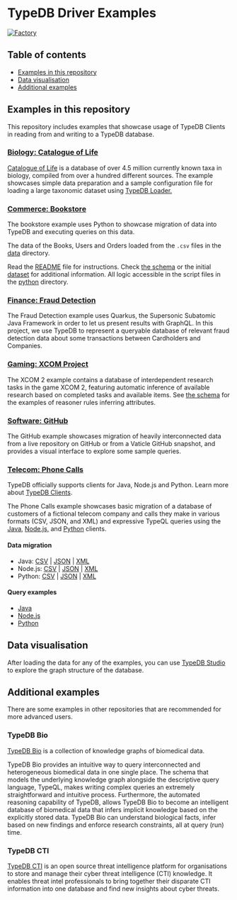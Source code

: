 # TypeDB Driver Examples

[![Factory](https://factory.vaticle.com/api/status/vaticle/typedb-driver-examples/badge.svg)](https://factory.vaticle.com/vaticle/typedb-driver-examples)

## Table of contents

- [Examples in this repository](#examples-in-this-repository)
- [Data visualisation](#data-visualisation)
- [Additional examples](#additional-examples)

## Examples in this repository

This repository includes examples that showcase usage of TypeDB Clients in reading from and writing to a TypeDB 
database.

### [Biology: Catalogue of Life](biology/catalogue_of_life)

[Catalogue of Life](https://www.catalogueoflife.org/) is a database of over 4.5 million currently known taxa in biology,
compiled from over a hundred different sources. The example showcases simple data preparation and a sample configuration
file for loading a large taxonomic dataset using [TypeDB Loader.](https://github.com/typedb-osi/typedb-loader)

### [Commerce: Bookstore](commerce/bookstore)

The bookstore example uses Python to showcase migration of data into TypeDB and executing queries on this data.

The data of the Books, Users and Orders loaded from the `.csv` files in the [data](commerce/bookstore/python/data) 
directory.

Read the [README](commerce/bookstore/README.md) file for instructions. Check [the schema](commerce/bookstore/schema.tql)
or the initial [dataset](commerce/bookstore/python/data) for additional information. All logic accessible in the script
files in the [python](commerce/bookstore/python) directory.

### [Finance: Fraud Detection](finance/fraud_detection)

The Fraud Detection example uses Quarkus, the Supersonic Subatomic Java Framework in order to let us present results with GraphQL.
In this project, we use TypeDB to represent a queryable database of relevant fraud detection data about some transactions between Cardholders and Companies.

### [Gaming: XCOM Project](gaming/xcom)

The XCOM 2 example contains a database of interdependent research tasks in the game XCOM 2, featuring automatic
inference of available research based on completed tasks and available items. See [the schema](gaming/xcom/schema.tql)
for the examples of reasoner rules inferring attributes.

### [Software: GitHub](software/github)

The GitHub example showcases migration of heavily interconnected data from a live repository on GitHub or from a Vaticle
GitHub snapshot, and provides a visual interface to explore some sample queries.

### [Telecom: Phone Calls](telecom/phone_calls)

TypeDB officially supports clients for Java, Node.js and Python. Learn more about [TypeDB Clients](http://docs.vaticle.com/docs/client-api/overview).

The Phone Calls example showcases basic migration of a database of customers of a fictional telecom company and calls
they make in various formats (CSV, JSON, and XML) and expressive TypeQL queries using
the [Java,](telecom/phone_calls/java) [Node.js,](telecom/phone_calls/nodejs) and [Python](telecom/phone_calls/python)
clients.

#### Data migration

- Java: [CSV](telecom/phone_calls/java/CSVMigration.java) | [JSON](telecom/phone_calls/java/JSONMigration.java)
  | [XML](telecom/phone_calls/java/XMLMigration.java)
- Node.js: [CSV](telecom/phone_calls/nodejs/migrateCsv.js) | [JSON](telecom/phone_calls/nodejs/migrateJson.js)
  | [XML](telecom/phone_calls/nodejs/migrateXml.js)
- Python: [CSV](telecom/phone_calls/python/migrate_csv.py) | [JSON](telecom/phone_calls/python/migrate_json.py)
  | [XML](telecom/phone_calls/python/migrate_xml.py)

#### Query examples

- [Java](telecom/phone_calls/java/Queries.java)
- [Node.js](telecom/phone_calls/nodejs/queries.js)
- [Python](telecom/phone_calls/python/queries.py)

## Data visualisation

After loading the data for any of the examples, you can use
[TypeDB Studio](https://github.com/vaticle/typedb-studio/releases) to explore the graph structure of the database.

## Additional examples

There are some examples in other repositories that are recommended for more advanced users.

### TypeDB Bio

[TypeDB Bio](https://github.com/vaticle/typedb-bio) is a collection of knowledge graphs of biomedical data.

TypeDB Bio provides an intuitive way to query interconnected and heterogeneous biomedical data in one single place. The
schema that models the underlying knowledge graph alongside the descriptive query language, TypeQL, makes writing
complex queries an extremely straightforward and intuitive process. Furthermore, the automated reasoning capability of
TypeDB, allows TypeDB Bio to become an intelligent database of biomedical data that infers implicit knowledge based on
the explicitly stored data. TypeDB Bio can understand biological facts, infer based on new findings and enforce research
constraints, all at query (run) time.

### TypeDB CTI

[TypeDB CTI](https://github.com/typedb-osi/typedb-cti) is an open source threat intelligence platform for organisations
to store and manage their cyber threat intelligence (CTI) knowledge. It enables threat intel professionals to bring
together their disparate CTI information into one database and find new insights about cyber threats.
